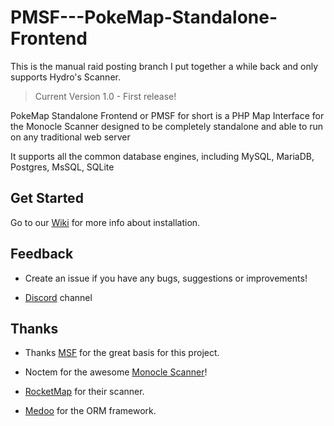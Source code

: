 # PMSF---PokeMap-Standalone-Frontend

This is the manual raid posting branch I put together a while back and only supports Hydro's Scanner.

> Current Version 1.0 - First release!

PokeMap Standalone Frontend or PMSF for short is a PHP Map Interface for the Monocle Scanner designed to be completely standalone and able to run on any traditional web server

It supports all the common database engines, including MySQL, MariaDB, Postgres, MsSQL, SQLite

## Get Started
Go to our [Wiki](https://github.com/Glennmen/PMSF/wiki) for more info about installation.

## Feedback
* Create an issue if you have any bugs, suggestions or improvements!

* [Discord](https://discord.gg/k2f88B2) channel

## Thanks

* Thanks [MSF](https://github.com/Nuro/MSF) for the great basis for this project.

* Noctem for the awesome [Monocle Scanner](https://github.com/Noctem/Monocle)!

* [RocketMap](https://github.com/RocketMap/RocketMap) for their scanner.

* [Medoo](http://medoo.in) for the ORM framework.
